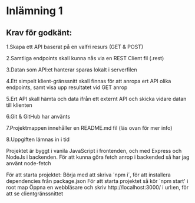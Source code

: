 # Inlämning 1

## Krav för godkänt:

1.Skapa ett API baserat på en valfri resurs (GET & POST)

2.Samtliga endpoints skall kunna nås via en REST Client fil (.rest)

3.Datan som API:et hanterar sparas lokalt i serverfilen

4.Ett simpelt klient-gränssnitt skall finnas för att anropa ert API olika endpoints, samt visa upp resultatet vid GET anrop

5.Ert API skall hämta och data ifrån ett externt API och skicka vidare datan till klienten 

6.Git & GitHub har använts

7.Projektmappen innehåller en README.md fil (läs ovan för mer info)

8.Uppgiften lämnas in i tid 

Projektet är byggt i vanila JavaScript i frontenden, och med Express och NodeJs i backenden.
För att kunna göra fetch anrop i backended så har jag använt node-fetch

För att starta projektet: 
Börja med att skriva ´npm i´, för att installera dependencies från package.json
För att starta projektet så kör ´npm start' i root map
Öppna en webbläsare och skriv http://localhost:3000/ i url:en, för att se clientgränssnittet 

